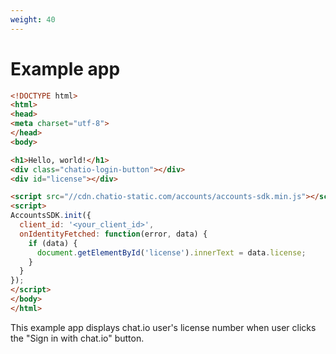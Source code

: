 ```yaml
---
weight: 40
---
```


# Example app
```html
<!DOCTYPE html>
<html>
<head>
<meta charset="utf-8">
</head>
<body>

<h1>Hello, world!</h1>
<div class="chatio-login-button"></div>
<div id="license"></div>

<script src="//cdn.chatio-static.com/accounts/accounts-sdk.min.js"></script>
<script>
AccountsSDK.init({
  client_id: '<your_client_id>',
  onIdentityFetched: function(error, data) {
    if (data) {
      document.getElementById('license').innerText = data.license;
    }
  }
});
</script>
</body>
</html>
```
This example app displays chat.io user's license number when user clicks the "Sign in with chat.io" button.
